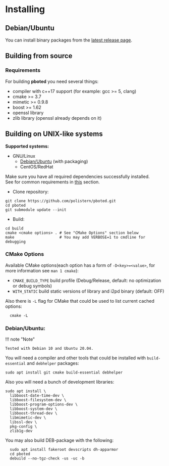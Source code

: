 # Installing

## Debian/Ubuntu

You can install binary packages from the [latest release page](https://github.com/polistern/pboted/releases/latest).

## Building from source

### Requirements

For building **pboted** you need several things:

* compiler with c++17 support (for example: gcc >= 5, clang)
* cmake >= 3.7
* mimetic >= 0.9.8
* boost >= 1.62
* openssl library
* zlib library (openssl already depends on it)

## Building on UNIX-like systems

**Supported systems:**

* GNU/Linux
    - [Debian/Ubuntu](#debian-ubuntu) (with packaging)
    - CentOS/RedHat

Make sure you have all required dependencies successfully installed.  
See for common requirements in [this](#requirements) section.

- Clone repository:

```
git clone https://github.com/polistern/pboted.git
cd pboted
git submodule update --init
```

- Build:

```
cd build
cmake <cmake options> . # See "CMake Options" section below
make                    # You may add VERBOSE=1 to cmdline for debugging
```

### CMake Options

Available CMake options(each option has a form of `-D<key>=<value>`, for more information see `man 1 cmake`):

* `CMAKE_BUILD_TYPE` build profile (Debug/Release, default: no optimization or debug symbols)
* `WITH_STATIC`      build static versions of library and i2pd binary (default: OFF)

Also there is `-L` flag for CMake that could be used to list current cached options:

```
  cmake -L
```

### Debian/Ubuntu:

!!! note "Note"

    Tested with Debian 10 and Ubuntu 20.04.

You will need a compiler and other tools that could be installed with `build-essential` and `debhelper` packages:

```
sudo apt install git cmake build-essential debhelper
```

Also you will need a bunch of development libraries:

```
sudo apt install \
  libboost-date-time-dev \
  libboost-filesystem-dev \
  libboost-program-options-dev \
  libboost-system-dev \
  libboost-thread-dev \
  libmimetic-dev \
  libssl-dev \
  pkg-config \
  zlib1g-dev
```

You may also build DEB-package with the following:

```
  sudo apt install fakeroot devscripts dh-apparmor
  cd pboted
  debuild --no-tgz-check -us -uc -b
```
